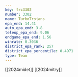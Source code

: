 ```yaml
---
key: frc3302
number: 3302
name: TurboTrojans
epa_end: 14.41
auto_epa_end: 3.8
teleop_epa_end: 9.06
endgame_epa_end: 1.56
winrate: 0.3036
district_epa_rank: 257
district_epa_percentile: 0.4971
type: Team
---
```

[[2024midet]]
[[2024mitry]]
